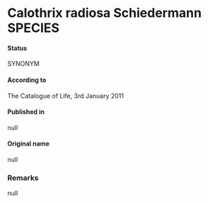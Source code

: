 # Calothrix radiosa Schiedermann SPECIES

#### Status
SYNONYM

#### According to
The Catalogue of Life, 3rd January 2011

#### Published in
null

#### Original name
null

### Remarks
null